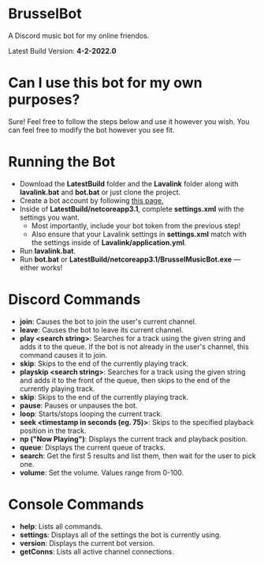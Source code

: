 # BrusselBot
A Discord music bot for my online friendos.

Latest Build Version: **4-2-2022.0**

# Can I use this bot for my own purposes?
Sure! Feel free to follow the steps below and use it however you wish. You can feel free to modify the bot however you see fit.

# Running the Bot
- Download the **LatestBuild** folder and the **Lavalink** folder along with **lavalink.bat** and **bot.bat** or just clone the project.
- Create a bot account by following [this page.](https://dsharpplus.github.io/articles/basics/bot_account.html)
- Inside of **LatestBuild/netcoreapp3.1**, complete **settings.xml** with the settings you want.
  - Most importantly, include your bot token from the previous step!
  - Also ensure that your Lavalink settings in **settings.xml** match with the settings inside of **Lavalink/application.yml**.
- Run **lavalink.bat**.
- Run **bot.bat** or **LatestBuild/netcoreapp3.1/BrusselMusicBot.exe** — either works!

# Discord Commands
- **join**: Causes the bot to join the user's current channel.
- **leave**: Causes the bot to leave its current channel.
- **play \<search string\>**: Searches for a track using the given string and adds it to the queue. If the bot is not already in the user's channel, this command causes it to join.
- **skip**: Skips to the end of the currently playing track.
- **playskip \<search string\>**: Searches for a track using the given string and adds it to the front of the queue, then skips to the end of the currently playing track.
- **skip**: Skips to the end of the currently playing track.
- **pause**: Pauses or unpauses the bot.
- **loop**: Starts/stops looping the current track.
- **seek \<timestamp in seconds (eg. 75)\>**: Skips to the specified playback position in the track.
- **np ("Now Playing")**: Displays the current track and playback position.
- **queue**: Displays the current queue of tracks.
- **search**: Get the first 5 results and list them, then wait for the user to pick one.
- **volume**: Set the volume. Values range from 0-100.

# Console Commands
- **help**: Lists all commands.
- **settings**: Displays all of the settings the bot is currently using.
- **version**: Displays the current bot version.
- **getConns**: Lists all active channel connections.




